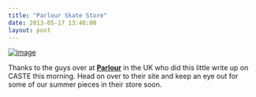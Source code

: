 ```yaml
---
title: "Parlour Skate Store"
date: 2013-05-17 13:48:00
layout: post
---
```


<p><a href="http://www.parlourskatestore.co.uk/blog/2013/05/17/parlour-introduces-caste-quality/"><span><img alt="image" src="http://media.tumblr.com/74a6ee6f5f9a848be3055edf824bcef7/tumblr_inline_mmy3qySgDk1qz4rgp.jpg"/></span></a></p>

<p><span>Thanks to the guys over at </span><strong><a href="http://www.parlourskatestore.co.uk/blog/2013/05/17/parlour-introduces-caste-quality/">Parlour</a></strong><span> in the UK who did this little write up on CASTE this morning. Head on over to their site and keep an eye out for some of our summer pieces in their store soon. </span></p>
